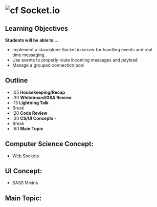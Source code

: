![cf](http://i.imgur.com/7v5ASc8.png) Socket.io
======================================================

## Learning Objectives

**Students will be able to ...**

* Implement a standalone Socket.io server for handling events and real time messaging.
* Use events to properly route incoming messages and payload
* Manage a grouped connection pool

## Outline
* :05 **Housekeeping/Recap**
* :30 **Whiteboard/DSA Review**
* :15 **Lightning Talk**
* Break
* :20 **Code Review**
* :30 **CS/UI Concepts** -
* Break
* :60 **Main Topic**

## Computer Science Concept:
* Web Sockets

## UI Concept:
* SASS Mixins

## Main Topic:

